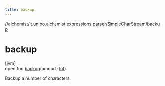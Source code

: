 ```yaml
---
title: backup
---
```

//[alchemist](../../../index.html)/[it.unibo.alchemist.expressions.parser](../index.html)/[SimpleCharStream](index.html)/[backup](backup.html)



# backup



[jvm]\
open fun [backup](backup.html)(amount: [Int](https://kotlinlang.org/api/latest/jvm/stdlib/kotlin/-int/index.html))



Backup a number of characters.




